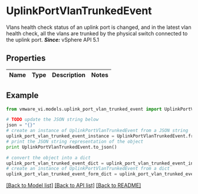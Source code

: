 # UplinkPortVlanTrunkedEvent

Vlans health check status of an uplink port is changed, and in the latest vlan health check, all the vlans are trunked by the physical switch connected to the uplink port.  ***Since:*** vSphere API 5.1 

## Properties
Name | Type | Description | Notes
------------ | ------------- | ------------- | -------------

## Example

```python
from vmware_vi.models.uplink_port_vlan_trunked_event import UplinkPortVlanTrunkedEvent

# TODO update the JSON string below
json = "{}"
# create an instance of UplinkPortVlanTrunkedEvent from a JSON string
uplink_port_vlan_trunked_event_instance = UplinkPortVlanTrunkedEvent.from_json(json)
# print the JSON string representation of the object
print UplinkPortVlanTrunkedEvent.to_json()

# convert the object into a dict
uplink_port_vlan_trunked_event_dict = uplink_port_vlan_trunked_event_instance.to_dict()
# create an instance of UplinkPortVlanTrunkedEvent from a dict
uplink_port_vlan_trunked_event_form_dict = uplink_port_vlan_trunked_event.from_dict(uplink_port_vlan_trunked_event_dict)
```
[[Back to Model list]](../README.md#documentation-for-models) [[Back to API list]](../README.md#documentation-for-api-endpoints) [[Back to README]](../README.md)


